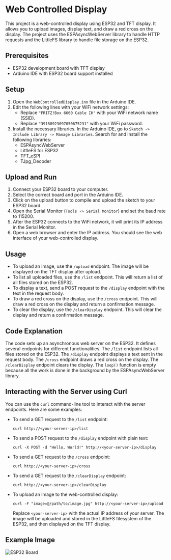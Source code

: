 # Web Controlled Display

This project is a web-controlled display using ESP32 and TFT display. It allows you to upload images, display text, and draw a red cross on the display. The project uses the ESPAsyncWebServer library to handle HTTP requests and the LittleFS library to handle file storage on the ESP32.

## Prerequisites

- ESP32 development board with TFT display
- Arduino IDE with ESP32 board support installed

## Setup

1. Open the `WebControlledDisplay.ino` file in the Arduino IDE.
2. Edit the following lines with your WiFi network settings:
    - Replace `"FRITZ!Box 6660 Cable IH"` with your WiFi network name (SSID).
    - Replace `"39188923097050675231"` with your WiFi password.
3. Install the necessary libraries. In the Arduino IDE, go to `Sketch -> Include Library -> Manage Libraries`. Search for and install the following libraries:
    - ESPAsyncWebServer
    - LittleFS for ESP32
    - TFT_eSPI
    - TJpg_Decoder

## Upload and Run

1. Connect your ESP32 board to your computer.
2. Select the correct board and port in the Arduino IDE.
3. Click on the upload button to compile and upload the sketch to your ESP32 board.
4. Open the Serial Monitor (`Tools -> Serial Monitor`) and set the baud rate to 115200.
5. After the ESP32 connects to the WiFi network, it will print its IP address in the Serial Monitor.
6. Open a web browser and enter the IP address. You should see the web interface of your web-controlled display.

## Usage

- To upload an image, use the `/upload` endpoint. The image will be displayed on the TFT display after upload.
- To list all uploaded files, use the `/list` endpoint. This will return a list of all files stored on the ESP32.
- To display a text, send a POST request to the `/display` endpoint with the text in the request body.
- To draw a red cross on the display, use the `/cross` endpoint. This will draw a red cross on the display and return a confirmation message.
- To clear the display, use the `/clearDisplay` endpoint. This will clear the display and return a confirmation message.

## Code Explanation

The code sets up an asynchronous web server on the ESP32. It defines several endpoints for different functionalities. The `/list` endpoint lists all files stored on the ESP32. The `/display` endpoint displays a text sent in the request body. The `/cross` endpoint draws a red cross on the display. The `/clearDisplay` endpoint clears the display. The `loop()` function is empty because all the work is done in the background by the ESPAsyncWebServer library.

## Interacting with the Server using Curl

You can use the `curl` command-line tool to interact with the server endpoints. Here are some examples:

- To send a GET request to the `/list` endpoint:
  ```
  curl http://<your-server-ip>/list
  ```

- To send a POST request to the `/display` endpoint with plain text:
  ```
  curl -X POST -d "Hello, World!" http://<your-server-ip>/display
  ```

- To send a GET request to the `/cross` endpoint:
  ```
  curl http://<your-server-ip>/cross
  ```

- To send a GET request to the `/clearDisplay` endpoint:
  ```
  curl http://<your-server-ip>/clearDisplay
  ```

- To upload an image to the web-controlled display:
  ```
  curl -F "image=@/path/to/image.jpg" http://<your-server-ip>/upload
  ```
  Replace `<your-server-ip>` with the actual IP address of your server. The image will be uploaded and stored in the LittleFS filesystem of the ESP32, and then displayed on the TFT display.

## Example Image

![ESP32 Board](Cleaned_Display.jpg)